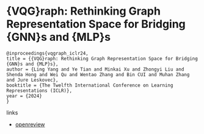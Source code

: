 # {VQG}raph: Rethinking Graph Representation Space for Bridging {GNN}s and {MLP}s

```
@inproceedings{vqgraph_iclr24,
title = {{VQG}raph: Rethinking Graph Representation Space for Bridging {GNN}s and {MLP}s},
author = {Ling Yang and Ye Tian and Minkai Xu and Zhongyi Liu and Shenda Hong and Wei Qu and Wentao Zhang and Bin CUI and Muhan Zhang and Jure Leskovec},
booktitle = {The Twelfth International Conference on Learning Representations (ICLR)},
year = {2024}
}
```

links
- [openreview](https://openreview.net/forum?id=h6Tz85BqRI)
